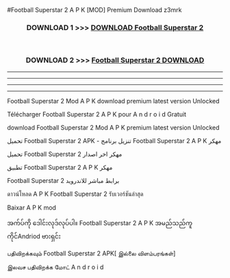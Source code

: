 #Football Superstar 2  A P K [MOD] Premium Download z3mrk



<div align="center">

<h3>DOWNLOAD 1 >>> <a href="https://teeasianyam.web.app?sq=Football Superstar 2 ">DOWNLOAD Football Superstar 2  </a></h3><br>

<h3>DOWNLOAD 2 >>> <a href="https://teeasianyam.web.app?sq=Football Superstar 2  ">Football Superstar 2   DOWNLOAD </a></h3>

</div>


----------------------------------------------------------

----------------------------------------------------------

----------------------------------------------------------

----------------------------------------------------------


Football Superstar 2   Mod A P K download premium latest version Unlocked

Télécharger Football Superstar 2   A P K pour A n d r o i d Gratuit

download Football Superstar 2   Mod A P K premium latest version Unlocked

تحميل Football Superstar 2   APK - تنزيل برنامج Football Superstar 2   A P K مهكر

تحميل Football Superstar 2   مهكر اخر اصدار

تطبيق Football Superstar 2   A P K مهكر

Football Superstar 2   برابط مباشر للاندرويد

ดาวน์โหลด A P K Football Superstar 2   รับเวอร์ชันล่าสุด

Baixar A P K mod

အက်ပ်ကို ဒေါင်းလုဒ်လုပ်ပါ။ Football Superstar 2   A P K အမည်သည်ကူကိုင်Andriod ဗားရှင်း

பதிவிறக்கவும் Football Superstar 2   APK[ இல்லை விளம்பரங்கள்] 
 
இலவச பதிவிறக்க மோட் A n d r o i d



